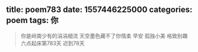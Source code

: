 title: poem783
date: 1557446225000
categories: poem
tags: 你
---
> 你是岭南少有的涓涓细流
天空墨色藏不了你情柔
早安
孤独小美
格致别趣
六点起床第783天 迟到78天